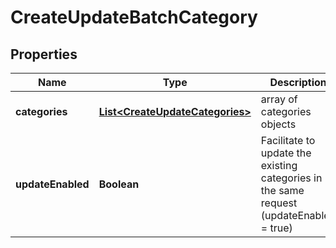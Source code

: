 
# CreateUpdateBatchCategory

## Properties
Name | Type | Description | Notes
------------ | ------------- | ------------- | -------------
**categories** | [**List&lt;CreateUpdateCategories&gt;**](CreateUpdateCategories.md) | array of categories objects | 
**updateEnabled** | **Boolean** | Facilitate to update the existing categories in the same request (updateEnabled &#x3D; true) |  [optional]




